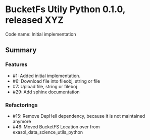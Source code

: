 # BucketFs Utily Python 0.1.0, released XYZ
Code name: Initial implementation

## Summary

### Features

  - #1: Added initial implementation.
  - #6: Download file into fileobj, string or file
  - #7: Upload file, string or fileboj
  - #29: Add sphinx documentation
  
### Refactorings

  - #15: Remove DepHell dependency, because it is not maintained anymore
  - #46: Moved BucketFS Location over from exasol_data_science_utils_python